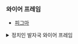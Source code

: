 ### 와이어 프레임
* [피그마](https://www.figma.com/file/hxRdK7tAlhO9maj57ZVcTf/%EC%99%80%EC%9D%B4%EC%96%B4%ED%94%84%EB%A0%88%EC%9E%84?node-id=33%3A9)
<details>
<summary> 정치인 발자국 와이어 프레임</summary>

![footprint-wireframe](https://user-images.githubusercontent.com/98244487/184802563-dac40062-3e97-494f-a3a3-8b7daeb34e78.png)


</details>
